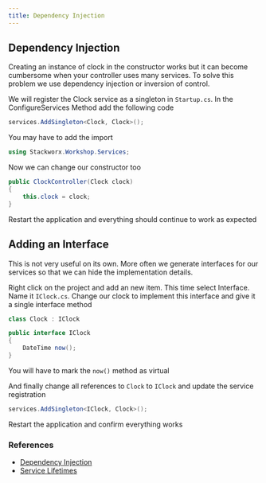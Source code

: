 ```yaml
---
title: Dependency Injection
---
```


## Dependency Injection

Creating an instance of clock in the constructor works but it can become cumbersome when your controller uses many services.
To solve this problem we use dependency injection or inversion of control.

We will register the Clock service as a singleton in `Startup.cs`. In the ConfigureServices Method add the following code

```csharp
services.AddSingleton<Clock, Clock>();
```

You may have to add the import

```csharp
using Stackworx.Workshop.Services;
```

Now we can change our constructor too

```csharp
public ClockController(Clock clock)
{
    this.clock = clock;
}
```

Restart the application and everything should continue to work as expected

## Adding an Interface

This is not very useful on its own. More often we generate interfaces for our services so that we can hide the implementation details.

Right click on the project and add an new item. This time select Interface. Name it `IClock.cs`.
Change our clock to implement this interface and give it a single interface method

```csharp
class Clock : IClock

public interface IClock
{
    DateTime now();
}
```

You will have to mark the `now()` method as virtual

And finally change all references to `Clock` to `IClock` and update the service registration

```csharp
services.AddSingleton<IClock, Clock>();
```

Restart the application and confirm everything works

### References

- [Dependency Injection](https://docs.microsoft.com/en-us/aspnet/core/fundamentals/dependency-injection?view=aspnetcore-3.1)
- [Service Lifetimes](https://docs.microsoft.com/en-us/aspnet/core/fundamentals/dependency-injection?view=aspnetcore-3.1#service-lifetimes)
